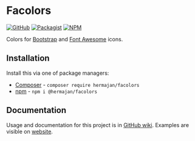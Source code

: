 # Facolors
[![GitHub](https://img.shields.io/github/package-json/v/hermajan/facolors?label=github)](https://github.com/hermajan/facolors/packages)
[![Packagist](https://img.shields.io/packagist/v/hermajan/facolors.svg)](https://packagist.org/packages/hermajan/facolors)
[![NPM](https://img.shields.io/npm/v/@hermajan/facolors.svg)](https://www.npmjs.com/package/@hermajan/facolors)

Colors for [Bootstrap](https://icons.getbootstrap.com/) and [Font Awesome](https://fontawesome.com/) icons.

## Installation
Install this via one of package managers:
* [Composer](https://getcomposer.org) - `composer require hermajan/facolors`
* [npm](https://www.npmjs.com) - `npm i @hermajan/facolors`

## Documentation
Usage and documentation for this project is in [GitHub wiki](https://github.com/hermajan/facolors/wiki). Examples are visible on [website](https://hermajan.net/facolors).
